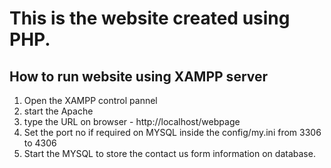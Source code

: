 # This is the website created using PHP.

## How to run website using XAMPP server
1. Open the XAMPP control pannel
2. start the Apache
3. type the URL on browser - http://localhost/webpage
4. Set the port no if required on MYSQL inside the config/my.ini from 3306 to 4306
5. Start the MYSQL to store the contact us form information on database.